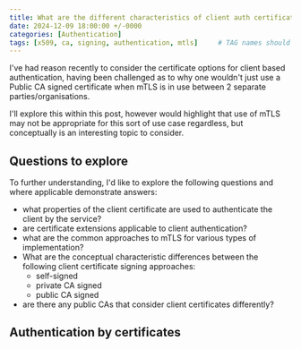```yaml
---
title: What are the different characteristics of client auth certificate signing for mTLS?
date: 2024-12-09 18:00:00 +/-0000
categories: [Authentication]
tags: [x509, ca, signing, authentication, mtls]     # TAG names should always be lowercase
---
```


I've had reason recently to consider the certificate options for client based authentication, having been challenged as to why one wouldn't just use a Public CA signed certificate when mTLS is in use between 2 separate parties/organisations.

I'll explore this within this post, however would highlight that use of mTLS may not be appropriate for this sort of use case regardless, but conceptually is an interesting topic to consider.

## Questions to explore

To further understanding, I'd like to explore the following questions and where applicable demonstrate answers:

- what properties of the client certificate are used to authenticate the client by the service?
- are certificate extensions applicable to client authentication?
- what are the common approaches to mTLS for various types of implementation?
- What are the conceptual characteristic differences between the following client certificate signing approaches:
    - self-signed
    - private CA signed
    - public CA signed
- are there any public CAs that consider client certificates differently?

## Authentication by certificates

